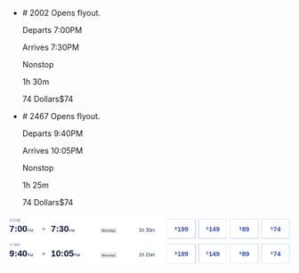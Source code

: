 * \# 2002 Opens flyout.
    
    Departs 7:00PM
    
    Arrives 7:30PM
    
    Nonstop
    
    1h 30m
    
    74 Dollars$74
    
* \# 2467 Opens flyout.
    
    Departs 9:40PM
    
    Arrives 10:05PM
    
    Nonstop
    
    1h 25m
    
    74 Dollars$74
    

![](southwest-01-04.png)